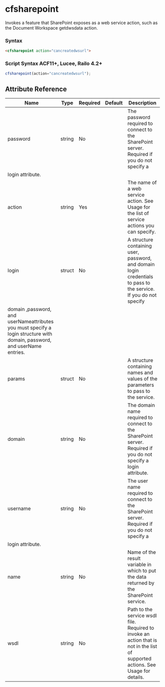 # cfsharepoint

Invokes a feature that SharePoint exposes as a web service action, such as the Document Workspace
getdwsdata action.

### Syntax

```html
<cfsharepoint action="cancreatedwsurl">
```

### Script Syntax ACF11+, Lucee, Railo 4.2+

```javascript
cfsharepoint(action="cancreatedwsurl");
```

## Attribute Reference

| Name | Type | Required | Default | Description |
| --- | --- | --- | --- | --- |
| password | string | No |  | The password required to connect to the SharePoint server. Required if you do not specify a
login attribute. |
| action | string | Yes |  | The name of a web service action. See Usage for the list of service actions you can specify. |
| login | struct | No |  | A structure containing user, password, and domain login credentials to pass to the service. If you do not specify
domain ,password, and userNameattributes you must specify a login structure with domain, password, and userName entries. |
| params | struct | No |  | A structure containing names and values of the parameters to pass to the service. |
| domain | string | No |  | The domain name required to connect to the SharePoint server. Required if you do not specify a login attribute. |
| username | string | No |  | The user name required to connect to the SharePoint server. Required if you do not specify a
login attribute. |
| name | string | No |  | Name of the result variable in which to put the data returned by the SharePoint service. |
| wsdl | string | No |  | Path to the service wsdl file. Required to invoke an action that is not in the list of supported actions. See Usage for details. |
